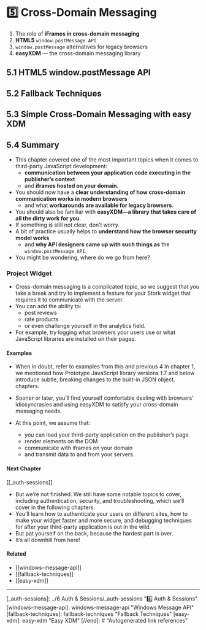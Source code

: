 # 5️⃣ Cross-Domain Messaging

1. The role of **iFrames in cross-domain messaging**
2. **HTML5** `window.postMessage API`
3. `window.postMessage` alternatives for legacy browsers
4. **easyXDM** — the cross-domain messaging library

## **5.1 HTML5 window.postMessage API**

## **5.2 Fallback Techniques**

## **5.3 Simple Cross-Domain Messaging with easy XDM**

## **5.4 Summary**

- This chapter covered one of the most important topics when it comes to third-party JavaScript development:
  - **communication between your application code executing in the publisher’s context**
  - and **iframes hosted on your domain**.
- You should now have a **clear understanding of how cross-domain communication works in modern browsers**
  - and what **workarounds are available for legacy browsers**.
- You should also be familiar with **easyXDM—a library that takes care of all the dirty work for you**.
- If something is still not clear, don’t worry.
- A bit of practice usually helps to **understand how the browser security model works**
  - and **why API designers came up with such things as** the `window.postMessage API`.
- You might be wondering, where do we go from here?

### Project Widget

- Cross-domain messaging is a complicated topic, so we suggest that you take a break and try to implement a feature for your Stork widget that requires it to communicate with the server.
- You can add the ability to:
  - post reviews
  - rate products
  - or even challenge yourself in the analytics field.
- For example, try logging what browsers your users use or what JavaScript libraries are installed on their pages.

#### Examples

- When in doubt, refer to examples from this and previous 4 In chapter 1, we mentioned how Prototype JavaScript library versions 1.7 and below introduce subtle, breaking changes to the built-in JSON object. chapters.
- Sooner or later, you’ll find yourself comfortable dealing with browsers’ idiosyncrasies and using easyXDM to satisfy your cross-domain messaging needs.

- At this point, we assume that:
  - you can load your third-party application on the publisher’s page
  - render elements on the DOM
  - communicate with iframes on your domain
  - and transmit data to and from your servers.

#### Next Chapter

[[_auth-sessions]]

- But we’re not finished. We still have some notable topics to cover, including authentication, security, and troubleshooting, which we’ll cover in the following chapters.
- You’ll learn how to authenticate your users on different sites, how to make your widget faster and more secure, and debugging techniques for after your third-party application is out in the wild.
- But pat yourself on the back, because the hardest part is over.
- It’s all downhill from here!

#### Related

- [[windows-message-api]]
- [[fallback-techniques]]
- [[easy-xdm]]

---

[//begin]: # "Autogenerated link references for markdown compatibility"
[_auth-sessions]: ../6 Auth & Sessions/_auth-sessions "6️⃣ Auth & Sessions"
[windows-message-api]: windows-message-api "Windows Message API"
[fallback-techniques]: fallback-techniques "Fallback Techniques"
[easy-xdm]: easy-xdm "Easy XDM"
[//end]: # "Autogenerated link references"
